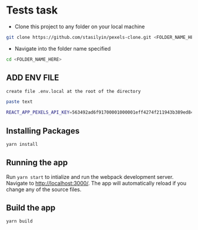 
# Tests task

- Clone this project to any folder on your local machine

```bash
git clone https://github.com/stasilyin/pexels-clone.git <FOLDER_NAME_HERE>
```

- Navigate into the folder name specified

```bash
cd <FOLDER_NAME_HERE>
```
## ADD ENV FILE

```bash
create file .env.local at the root of the directory

paste text

REACT_APP_PEXELS_API_KEY=563492ad6f91700001000001eff4274f211943b389ed84fba05daf1b
```

## Installing Packages

```bash
yarn install
```

## Running the app

Run `yarn start` to intialize and run the webpack development server. Navigate to [http://localhost:3000/](http://localhost:8080). The app will automatically reload if you change any of the source files.

## Build the app

```bash
yarn build
```

